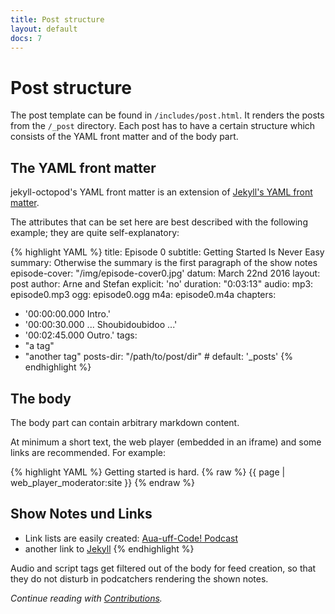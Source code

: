 ```yaml
---
title: Post structure
layout: default
docs: 7
---
```


# Post structure

The post template can be found in `/includes/post.html`. It renders the posts from the `/_post` directory.
Each post has to have a certain structure which consists of the YAML front matter and of the body part.

## The YAML front matter

jekyll-octopod's YAML front matter is an extension of [Jekyll's YAML front matter](https://github.com/mojombo/jekyll/wiki/YAML-Front-Matter).  

The attributes that can be set here are best described with the following example; they are quite self-explanatory:

{% highlight YAML %}
title: Episode 0
subtitle: Getting Started Is Never Easy
summary: Otherwise the summary is the first paragraph of the show notes
episode-cover: "/img/episode-cover0.jpg'
datum: March 22nd 2016
layout: post
author: Arne and Stefan
explicit: 'no'
duration: "0:03:13"
audio:
  mp3: episode0.mp3
  ogg: episode0.ogg
  m4a: episode0.m4a
chapters:
  - '00:00:00.000 Intro.'
  - '00:00:30.000 ... Shoubidoubidoo ...'
  - '00:02:45.000 Outro.'
tags:
  - "a tag"
  - "another tag"
posts-dir: "/path/to/post/dir" # default: '_posts'
{% endhighlight %}

## The body

The body part can contain arbitrary markdown content.

At minimum a short text, the web player (embedded in an iframe) and some links are recommended. For example:

{% highlight YAML %}
Getting started is hard.
{% raw %}
{{ page | web_player_moderator:site }}
{% endraw %}
## Show Notes und Links

  * Link lists are easily created: [Aua-uff-Code! Podcast](https://aua-uff-co.de)
  * another link to [Jekyll](https://jekyllrb.com/)
{% endhighlight %}

Audio and script tags get filtered out of the body for feed creation, so that they do not disturb in podcatchers rendering the shown notes.


_Continue reading with [Contributions](/contributions)._
